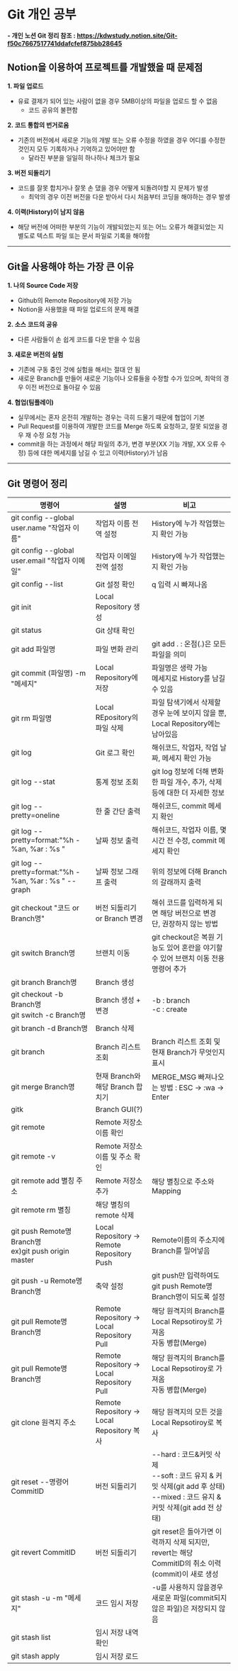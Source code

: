 # Git 개인 공부
  <b>- 개인 노션 Git 정리 참조 : https://kdwstudy.notion.site/Git-f50c7667517741ddafcfef875bb28645</b>
## Notion을 이용하여 프로젝트를 개발했을 때 문제점
<b>1. 파일 업로드</b>
   - 유료 결제가 되어 있는 사람이 없을 경우 5MB이상의 파일을 업로드 할 수 없음
     - 코드 공유의 불편함
  
<b>2. 코드 통합의 번거로움</b>
  - 기존의 버전에서 새로운 기능의 개발 또는 오류 수정을 하였을 경우 어디를 수정한 것인지 모두 기록하거나 기억하고 있어야만 함
    - 달라진 부분을 일일히 하나하나 체크가 필요
  
<b>3. 버전 되돌리기</b>
  - 코드를 잘못 합치거나 잘못 손 댔을 경우 어떻게 되돌려야할 지 문제가 발생
      - 최악의 경우 이전 버전을 다운 받아서 다시 처음부터 코딩을 해야하는 경우 발생
  
<b>4. 이력(History)이 남지 않음</b>
  - 해당 버전에 어떠한 부분의 기능이 개발되었는지 또는 어느 오류가 해결되었는 지 별도로 텍스트 파일 또는 문서 파일로 기록을 해야함
<hr>

## Git을 사용해야 하는 가장 큰 이유
<b>1. 나의 Source Code 저장</b>
  - Github의 Remote Repository에 저장 가능
  - Notion을 사용했을 때 파일 업로드의 문제 해결

<b>2. 소스 코드의 공유</b>
  - 다른 사람들이 손 쉽게 코드를 다운 받을 수 있음

<b>3. 새로운 버전의 실험</b>
  - 기존에 구동 중인 것에 실험을 해서는 절대 안 됨
  - 새로운 Branch를 만들어 새로운 기능이나 오류들을 수정할 수가 있으며, 최악의 경우 이전 버전으로 돌아갈 수 있음

<b>4. 협업(팀플레이)</b>
  - 실무에서는 혼자 온전히 개발하는 경우는 극히 드물기 때문에 협업이 기본
  - Pull Request를 이용하여 개발한 코드를 Merge 하도록 요청하고, 잘못 되었을 경우 재 수정 요청 가능
  - commit을 하는 과정에서 해당 파일의 추가, 변경 부분(XX 기능 개발, XX 오류 수정) 등에 대한 메세지를 남길 수 있고 이력(History)가 남음
<hr>

## Git 명령어 정리
<table style="text-center border">
  <thead>
    <tr>
      <th>명령어</th>
      <th>설명</th>
      <th>비고</th>
    </tr>
  </thead>
  <tbody>
    <tr>
      <td>git config --global user.name "작업자 이름"</td>
      <td>작업자 이름 전역 설정</td>
      <td>History에 누가 작업했는지 확인 가능</td>
    </tr>
    <tr>
      <td>git config --global user.email "작업자 이메일"</td>
      <td>작업자 이메일 전역 설정</td>
      <td>History에 누가 작업했는지 확인 가능</td>
    </tr>
    <tr>
      <td>git config --list</td>
      <td>Git 설정 확인</td>
      <td>q 입력 시 빠져나옴</td>
    </tr>
    <tr>
      <td>git init</td>
      <td>Local Repository 생성</td>
      <td></td>
    </tr>
    <tr>
      <td>git status</td>
      <td>Git 상태 확인</td>
      <td></td>
    </tr>
    <tr>
      <td>git add 파일명</td>
      <td>파일 변화 관리</td>
      <td>git add . : 온점(.)은 모든 파일을 의미</td>
    </tr>
    <tr>
      <td>git commit (파일명) -m "메세지"</td>
      <td>Local Repository에 저장</td>
      <td>파일명은 생략 가능<br>메세지로 History를 남길 수 있음</td>
    </tr>
    <tr>
      <td>git rm 파일명</td>
      <td>Local REpository의 파일 삭제</td>
      <td>파일 탐색기에서 삭제할 경우 눈에 보이지 않을 뿐, Local Repository에는 남아있음</td>
    </tr>
    <tr>
      <td>git log</td>
      <td>Git 로그 확인</td>
      <td>해쉬코드, 작업자, 작업 날짜, 메세지 확인 가능</td>
    </tr>
    <tr>
      <td>git log --stat</td>
      <td>통계 정보 조회</td>
      <td>git log 정보에 더해 변화한 파일 개수, 추가, 삭제 등에 대한 더 자세한 정보 </td>
    </tr>
    <tr>
      <td>git log --pretty=oneline</td>
      <td>한 줄 간단 출력</td>
      <td>해쉬코드, commit 메세지 확인</td>
    </tr>
    <tr>
      <td>git log --pretty=format:"%h - %an, %ar : %s "</td>
      <td>날짜 정보 출력</td>
      <td>해쉬코드, 작업자 이름, 몇시간 전 수정, commit 메세지 확인</td>
    </tr>
    <tr>
      <td>git log --pretty=format:"%h - %an, %ar : %s " -- graph</td>
      <td>날짜 정보 그래프 출력</td>
      <td>위의 정보에 더해 Branch의 갈래까지 출력</td>
    </tr>
    <tr>
      <td>git checkout "코드 or Branch명"</td>
      <td>버전 되돌리기 or Branch 변경</td>
      <td>해쉬 코드를 입력하게 되면 해당 버전으로 변경<br>단, 권장하지 않는 방법</td>
    </tr>
    <tr>
      <td>git switch Branch명</td>
      <td>브랜치 이동</td>
      <td>git checkout은 복원 기능도 있어 혼란을 야기할 수 있어 브랜치 이동 전용 명령어 추가</td>
    </tr>
    <tr>
      <td>git branch Branch명</td>
      <td>Branch 생성</td>
      <td></td>
    </tr>
    <tr>
      <td>git checkout -b Branch명<br>git switch -c Branch명</td>
      <td>Branch 생성 + 변경</td>
      <td>-b : branch<br>-c : create</td>
    </tr>
    <tr>
      <td>git branch -d Branch명</td>
      <td>Branch 삭제</td>
      <td></td>
    </tr>
    <tr>
      <td>git branch</td>
      <td>Branch 리스트 조회</td>
      <td>Branch 리스트 조회 및 현재 Branch가 무엇인지 표시</td>
    </tr>
    <tr>
      <td>git merge Branch명</td>
      <td>현재 Branch와 해당 Branch 합치기</td>
      <td>MERGE_MSG 빠져나오는 방법 : ESC -> :wa -> Enter</td>
    </tr>
    <tr>
      <td>gitk</td>
      <td>Branch GUI(?)</td>
      <td></td>
    </tr>
    <tr>
      <td>git remote</td>
      <td>Remote 저장소 이름 확인</td>
      <td></td>
    </tr>
    <tr>
      <td>git remote -v</td>
      <td>Remote 저장소 이름 및 주소 확인</td>
      <td></td>
    </tr>
    <tr>
      <td>git remote add 별칭 주소</td>
      <td>Remote 저장소 추가</td>
      <td>해당 별칭으로 주소와 Mapping</td>
    </tr>
    <tr>
      <td>git remote rm 별칭</td>
      <td>해당 별칭의 remote 삭제</td>
      <td></td>
    </tr>
    <tr>
      <td>git push Remote명 Branch명<br>ex)git push origin master</td>
      <td>Local Repository -> Remote Repository Push</td>
      <td>Remote이름의 주소지에 Branch를 밀어넣음</td>
    </tr>
    <tr>
      <td>git push -u Remote명 Branch명</td>
      <td>축약 설정</td>
      <td>git push만 입력하여도 git push Remote명 Branch명이 되도록 설정</td>
    </tr>
    <tr>
      <td>git pull Remote명 Branch명</td>
      <td>Remote Repository -> Local Repository Pull</td>
      <td>해당 원격지의 Branch를 Local Repsotiroy로 가져옴<br>자동 병합(Merge)</td>
    </tr>
    <tr>
      <td>git pull Remote명 Branch명</td>
      <td>Remote Repository -> Local Repository Pull</td>
      <td>해당 원격지의 Branch를 Local Repsotiroy로 가져옴<br>자동 병합(Merge)</td>
    </tr>
    <tr>
      <td>git clone 원격지 주소</td>
      <td>Remote Repository -> Local Repository 복사</td>
      <td>해당 원격지의 모든 것을 Local Repsotiroy로 복사</td>
    </tr>
    <tr>
      <td>git reset --명령어 CommitID</td>
      <td>버전 되돌리기</td>
      <td>
        --hard : 코드&커밋 삭제<br>
        --soft : 코드 유지 & 커밋 삭제(git add 후 상태)<br>
        --mixed : 코드 유지 & 커밋 삭제(git add 전 상태)
      </td>
    </tr>
    <tr>
      <td>git revert CommitID</td>
      <td>버전 되돌리기</td>
      <td>git reset은 돌아가면 이력까지 삭제 되지만, revert는 해당 CommitID의 취소 이력(commit)이 새로 생성</td>
    </tr>
    <tr>
      <td>git stash -u -m "메세지"</td>
      <td>코드 임시 저장</td>
      <td>-u를 사용하지 않을경우 새로운 파일(commit되지 않은 파일)은 저장되지 않음</td>
    </tr>
    <tr>
      <td>git stash list</td>
      <td>임시 저장 내역 확인</td>
      <td></td>
    </tr>
    <tr>
      <td>git stash apply <stash@뒤 숫자></td>
      <td>임시 저장 로드</td>
      <td></td>
    </tr>
  </tbody>
</table>
